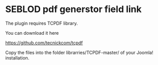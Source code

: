 # SEBLOD pdf generstor field link 

The plugin requires TCPDF library.

You can download it here

https://github.com/tecnickcom/tcpdf

Copy the files into the folder librarries/TCPDF-master/ of your Joomla! installation.

